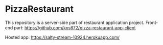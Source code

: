 # PizzaRestaurant

This repository is a server-side part of restaurant application project.
Front-end part: https://github.com/kos672/pizza-restaurant-app-client

Hosted app:
https://salty-stream-10924.herokuapp.com/

